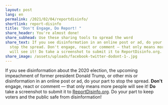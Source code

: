 ```yaml
---
layout: post
lang: en
permalink: /2021/02/04/reportdisinfo/
shortlink: report-disinfo
title: "Don't Engage, Do Report! "
share_header: You're almost done!
share_subhead: Use these sharing tools to spread the word
share_text: If you see disinformation in an online post or ad, do your part to
  stop the spread. Don't engage, react or comment — that only means more people
  will see it! Do take a screenshot to submit it to ReportDisinfo.org.
share_image: /assets/uploads/facebook-twitter-dodont-1-.jpg
---
```

If you see disinformation about the 2020 election, the upcoming impeachment of former president Donald Trump, or other mis or disinformation in an online post or ad, do your part to stop the spread. **Don't** engage, react or comment — that only means more people will see it! **Do** take a screenshot to submit it to [ReportDisinfo.org](http://www.reportdisinfo.org/). Do your part to keep voters and the public safe from disinformation!